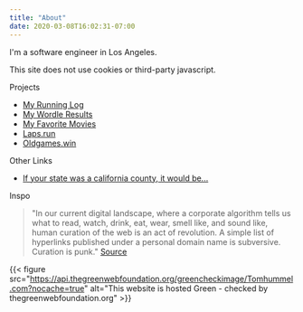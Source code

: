 ```yaml
---
title: "About"
date: 2020-03-08T16:02:31-07:00
---
```


I'm a software engineer in Los Angeles.

This site does not use cookies or third-party javascript.

Projects
- [My Running Log](https://data.tomhummel.com/running)
- [My Wordle Results](https://wordle.tomhummel.com)
- [My Favorite Movies](https://movies.tomhummel.com)
- [Laps.run](https://laps.run)
- [Oldgames.win](https://oldgames.win)

Other Links
- [If your state was a california county, it would be...](https://gist.github.com/tphummel/2e293015608bf181a2c0a92a206afda9)

Inspo
> "In our current digital landscape, where a corporate algorithm tells us what to read, watch, drink, eat, wear, smell like, and sound like, human curation of the web is an act of revolution. A simple list of hyperlinks published under a personal domain name is subversive. Curation is punk." [Source](https://www.fromjason.xyz/p/notebook/raw-dog-the-open-web/)

{{< figure src="https://api.thegreenwebfoundation.org/greencheckimage/Tomhummel.com?nocache=true" alt="This website is hosted Green - checked by thegreenwebfoundation.org" >}}

